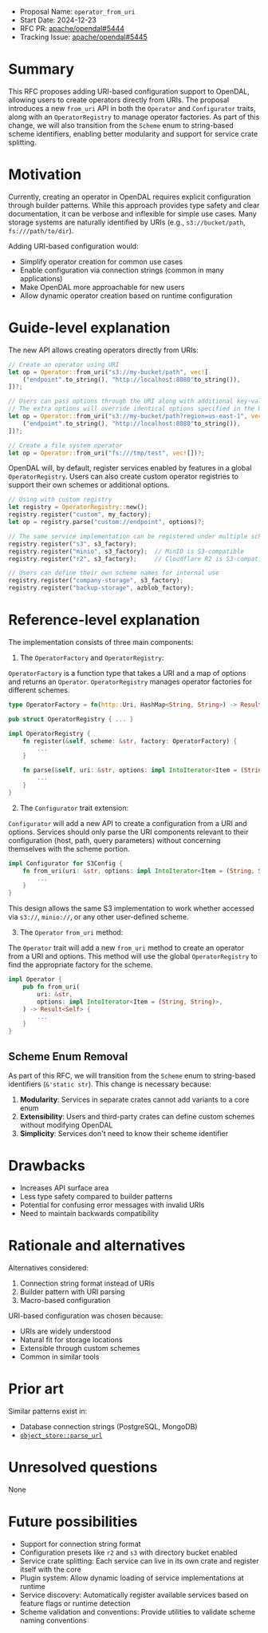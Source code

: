 - Proposal Name: `operator_from_uri`
- Start Date: 2024-12-23
- RFC PR: [apache/opendal#5444](https://github.com/apache/opendal/pull/5444)
- Tracking Issue: [apache/opendal#5445](https://github.com/apache/opendal/issues/5445)

# Summary

This RFC proposes adding URI-based configuration support to OpenDAL, allowing users to create operators directly from URIs. The proposal introduces a new `from_uri` API in both the `Operator` and `Configurator` traits, along with an `OperatorRegistry` to manage operator factories. As part of this change, we will also transition from the `Scheme` enum to string-based scheme identifiers, enabling better modularity and support for service crate splitting.

# Motivation

Currently, creating an operator in OpenDAL requires explicit configuration through builder patterns. While this approach provides type safety and clear documentation, it can be verbose and inflexible for simple use cases. Many storage systems are naturally identified by URIs (e.g., `s3://bucket/path`, `fs:///path/to/dir`).

Adding URI-based configuration would:

- Simplify operator creation for common use cases
- Enable configuration via connection strings (common in many applications)
- Make OpenDAL more approachable for new users
- Allow dynamic operator creation based on runtime configuration

# Guide-level explanation

The new API allows creating operators directly from URIs:

```rust
// Create an operator using URI
let op = Operator::from_uri("s3://my-bucket/path", vec![
    ("endpoint".to_string(), "http://localhost:8080"to_string()),
])?;

// Users can pass options through the URI along with additional key-value pairs
// The extra options will override identical options specified in the URI
let op = Operator::from_uri("s3://my-bucket/path?region=us-east-1", vec![
    ("endpoint".to_string(), "http://localhost:8080"to_string()),
])?;

// Create a file system operator
let op = Operator::from_uri("fs:///tmp/test", vec![])?;
```

OpenDAL will, by default, register services enabled by features in a global `OperatorRegistry`. Users can also create custom operator registries to support their own schemes or additional options.

```rust
// Using with custom registry
let registry = OperatorRegistry::new();
registry.register("custom", my_factory);
let op = registry.parse("custom://endpoint", options)?;

// The same service implementation can be registered under multiple schemes
registry.register("s3", s3_factory);
registry.register("minio", s3_factory);  // MinIO is S3-compatible
registry.register("r2", s3_factory);     // Cloudflare R2 is S3-compatible

// Users can define their own scheme names for internal use
registry.register("company-storage", s3_factory);
registry.register("backup-storage", azblob_factory);
```

# Reference-level explanation

The implementation consists of three main components:

1. The `OperatorFactory` and `OperatorRegistry`:

`OperatorFactory` is a function type that takes a URI and a map of options and returns an `Operator`. `OperatorRegistry` manages operator factories for different schemes.

```rust
type OperatorFactory = fn(http::Uri, HashMap<String, String>) -> Result<Operator>;

pub struct OperatorRegistry { ... }

impl OperatorRegistry {
    fn register(&self, scheme: &str, factory: OperatorFactory) {
        ...
    }

    fn parse(&self, uri: &str, options: impl IntoIterator<Item = (String, String)>) -> Result<Operator> {
        ...
    }
}
```

2. The `Configurator` trait extension:

`Configurator` will add a new API to create a configuration from a URI and options. Services should only parse the URI components relevant to their configuration (host, path, query parameters) without concerning themselves with the scheme portion.

```rust
impl Configurator for S3Config {
    fn from_uri(uri: &str, options: impl IntoIterator<Item = (String, String)>) -> Result<Self> {
        ...
    }
}
```

This design allows the same S3 implementation to work whether accessed via `s3://`, `minio://`, or any other user-defined scheme.

3. The `Operator` `from_uri` method:

The `Operator` trait will add a new `from_uri` method to create an operator from a URI and options. This method will use the global `OperatorRegistry` to find the appropriate factory for the scheme.

```rust
impl Operator {
    pub fn from_uri(
        uri: &str,
        options: impl IntoIterator<Item = (String, String)>,
    ) -> Result<Self> {
        ...
    }
}
```

## Scheme Enum Removal

As part of this RFC, we will transition from the `Scheme` enum to string-based identifiers (`&'static str`). This change is necessary because:

1. **Modularity**: Services in separate crates cannot add variants to a core enum
2. **Extensibility**: Users and third-party crates can define custom schemes without modifying OpenDAL
3. **Simplicity**: Services don't need to know their scheme identifier

# Drawbacks

- Increases API surface area
- Less type safety compared to builder patterns
- Potential for confusing error messages with invalid URIs
- Need to maintain backwards compatibility

# Rationale and alternatives

Alternatives considered:

1. Connection string format instead of URIs
2. Builder pattern with URI parsing
3. Macro-based configuration

URI-based configuration was chosen because:

- URIs are widely understood
- Natural fit for storage locations
- Extensible through custom schemes
- Common in similar tools

# Prior art

Similar patterns exist in:

- Database connection strings (PostgreSQL, MongoDB)
- [`object_store::parse_url`](https://docs.rs/object_store/latest/object_store/fn.parse_url.html)

# Unresolved questions

None

# Future possibilities

- Support for connection string format
- Configuration presets like `r2` and `s3` with directory bucket enabled
- Service crate splitting: Each service can live in its own crate and register itself with the core
- Plugin system: Allow dynamic loading of service implementations at runtime
- Service discovery: Automatically register available services based on feature flags or runtime detection
- Scheme validation and conventions: Provide utilities to validate scheme naming conventions

